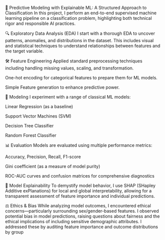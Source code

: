 🧠 Predictive Modeling with Explainable ML: A Structured Approach to Classification
In this project, I perform an end-to-end supervised machine learning pipeline on a classification problem, highlighting both technical rigor and responsible AI practices.

🔍 Exploratory Data Analysis (EDA)
I start with a thorough EDA to uncover patterns, anomalies, and distributions in the dataset. This includes visual and statistical techniques to understand relationships between features and the target variable.

🛠️ Feature Engineering
Applied standard preprocessing techniques including handling missing values, scaling, and transformation.

One-hot encoding for categorical features to prepare them for ML models.

Simple Feature generation to enhance predictive power.

🤖 Modeling
I experiment with a range of classical ML models:

Linear Regression (as a baseline)

Support Vector Machines (SVM)

Decision Tree Classifier

Random Forest Classifier

📊 Evaluation
Models are evaluated using multiple performance metrics:

Accuracy, Precision, Recall, F1-score

Gini coefficient (as a measure of model purity)

ROC-AUC curves and confusion matrices for comprehensive diagnostics

🌈 Model Explainability
To demystify model behavior, I use SHAP (SHapley Additive exPlanations) for local and global interpretability, allowing for a transparent assessment of feature importance and individual predictions.

⚖️ Ethics & Bias
While analyzing model outcomes, I encountered ethical concerns—particularly surrounding sex/gender-based features. I observed potential bias in model predictions, raising questions about fairness and the ethical implications of including sensitive demographic attributes. I addressed these by auditing feature importance and outcome distributions by group
